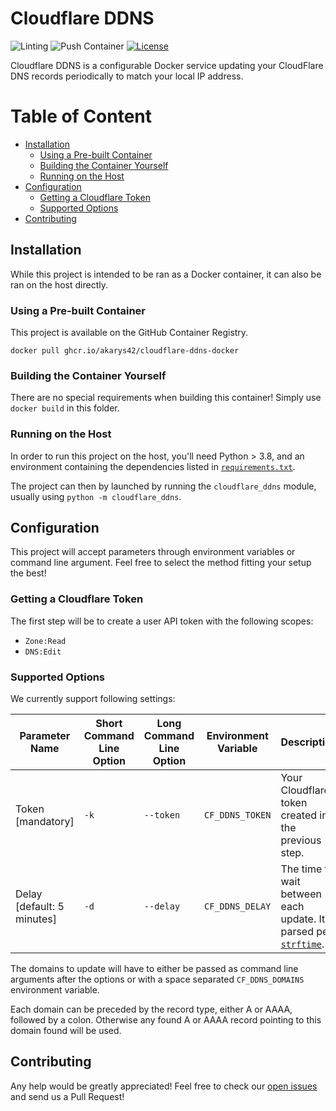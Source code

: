 # Cloudflare DDNS

![Linting](https://github.com/Akarys42/cloudflare-ddns-docker/workflows/Linting/badge.svg)
![Push Container](https://github.com/Akarys42/cloudflare-ddns-docker/workflows/Push%20Container/badge.svg)
[![License](https://img.shields.io/badge/license-MIT-green)](LICENSE)


Cloudflare DDNS is a configurable Docker service updating your CloudFlare DNS records periodically 
to match your local IP address. 

# Table of Content

- [Installation](#installation)
    - [Using a Pre-built Container](#using-a-pre-built-container)
    - [Building the Container Yourself](#building-the-container-yourself)
    - [Running on the Host](#running-on-the-host)
- [Configuration](#configuration)
    - [Getting a Cloudflare Token](#getting-a-cloudflare-token)
    - [Supported Options](#supported-options)
- [Contributing](#contributing)


## Installation

While this project is intended to be ran as a Docker container, it can also be ran on the host directly.

### Using a Pre-built Container

This project is available on the GitHub Container Registry.
```
docker pull ghcr.io/akarys42/cloudflare-ddns-docker
```

### Building the Container Yourself

There are no special requirements when building this container! Simply use `docker build` in this folder.

### Running on the Host

In order to run this project on the host, you'll need Python > 3.8, and an environment containing
the dependencies listed in [`requirements.txt`](requirements.txt). 

The project can then by launched by running the `cloudflare_ddns` module, usually using `python -m cloudflare_ddns`.


## Configuration

This project will accept parameters through environment variables or command line argument.
Feel free to select the method fitting your setup the best!

### Getting a Cloudflare Token

The first step will be to create a user API token with the following scopes:
- `Zone:Read`
- `DNS:Edit`

### Supported Options

We currently support following settings:

| Parameter Name             | Short Command Line Option | Long Command Line Option | Environment Variable | Description                                                                                 |
|----------------------------|---------------------------|--------------------------|----------------------|---------------------------------------------------------------------------------------------|
| Token [mandatory]          | `-k`                      | `--token`                | `CF_DDNS_TOKEN`      | Your Cloudflare token created in the previous step.                                         |
| Delay [default: 5 minutes] | `-d`                      | `--delay`                | `CF_DDNS_DELAY`      | The time to wait between each update. It is parsed per [`strftime`](https://strftime.org/). |

The domains to update will have to either be passed as command line arguments after the options
or with a space separated `CF_DDNS_DOMAINS` environment variable.

Each domain can be preceded by the record type, either A or AAAA, followed by a colon.
Otherwise any found A or AAAA record pointing to this domain found will be used.

## Contributing

Any help would be greatly appreciated! 
Feel free to check our [open issues](https://github.com/Akarys42/cloudflare-ddns-docker/issues) and send us a Pull Request!
